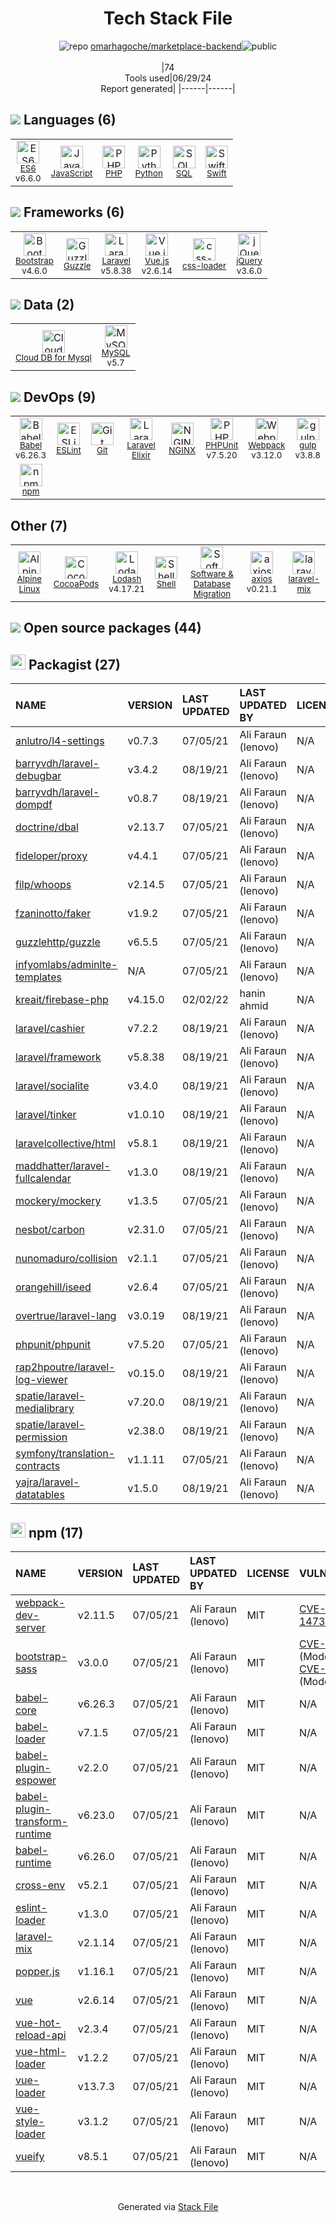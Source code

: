 <!--
&lt;--- Readme.md Snippet without images Start ---&gt;
## Tech Stack
omarhagoche/marketplace-backend is built on the following main stack:

- [ES6](http://www.ecma-international.org/ecma-262/6.0/) – Languages
- [JavaScript](https://developer.mozilla.org/en-US/docs/Web/JavaScript) – Languages
- [PHP](http://www.php.net/) – Languages
- [Python](https://www.python.org) – Languages
- [SQL](https://en.wikipedia.org/wiki/SQL) – Languages
- [Swift](https://developer.apple.com/swift/) – Languages
- [Bootstrap](http://getbootstrap.com/) – Front-End Frameworks
- [Guzzle](http://guzzlephp.org/) – Microframeworks (Backend)
- [Laravel](http://laravel.com/) – Frameworks (Full Stack)
- [Vue.js](http://vuejs.org/) – Javascript UI Libraries
- [css-loader](https://github.com/webpack-contrib/css-loader) – CSS Pre-processors / Extensions
- [jQuery](http://jquery.com/) – Javascript UI Libraries
- [Cloud DB for Mysql](https://www.ncloud.com/product/database/cloudDbMysql) – SQL Database as a Service
- [MySQL](http://www.mysql.com) – Databases
- [Babel](http://babeljs.io/) – JavaScript Compilers
- [ESLint](http://eslint.org/) – Code Review
- [Laravel Elixir](https://laravel.com/docs/5.3/elixir) – JS Build Tools / JS Task Runners
- [NGINX](http://nginx.org) – Web Servers
- [PHPUnit](https://phpunit.de/) – Testing Frameworks
- [Webpack](http://webpack.js.org) – JS Build Tools / JS Task Runners
- [gulp](http://gulpjs.com/) – JS Build Tools / JS Task Runners
- [Alpine Linux](https://www.alpinelinux.org/) – Operating Systems
- [Lodash](https://lodash.com) – Javascript Utilities & Libraries
- [Shell](https://en.wikipedia.org/wiki/Shell_script) – Shells
- [axios](https://github.com/mzabriskie/axios) – Javascript Utilities & Libraries

Full tech stack [here](/techstack.md)

&lt;--- Readme.md Snippet without images End ---&gt;

&lt;--- Readme.md Snippet with images Start ---&gt;
## Tech Stack
omarhagoche/marketplace-backend is built on the following main stack:

- <img width='25' height='25' src='https://img.stackshare.io/service/4109/16407404782_8b9c57eab3.jpg' alt='ES6'/> [ES6](http://www.ecma-international.org/ecma-262/6.0/) – Languages
- <img width='25' height='25' src='https://img.stackshare.io/service/1209/javascript.jpeg' alt='JavaScript'/> [JavaScript](https://developer.mozilla.org/en-US/docs/Web/JavaScript) – Languages
- <img width='25' height='25' src='https://img.stackshare.io/service/991/hwUcGZ41_400x400.jpg' alt='PHP'/> [PHP](http://www.php.net/) – Languages
- <img width='25' height='25' src='https://img.stackshare.io/service/993/pUBY5pVj.png' alt='Python'/> [Python](https://www.python.org) – Languages
- <img width='25' height='25' src='https://img.stackshare.io/service/2271/default_068d33483bba6b81ee13fbd4dc7aab9780896a54.png' alt='SQL'/> [SQL](https://en.wikipedia.org/wiki/SQL) – Languages
- <img width='25' height='25' src='https://img.stackshare.io/service/1009/tuHsaI2U.png' alt='Swift'/> [Swift](https://developer.apple.com/swift/) – Languages
- <img width='25' height='25' src='https://img.stackshare.io/service/1101/C9QJ7V3X.png' alt='Bootstrap'/> [Bootstrap](http://getbootstrap.com/) – Front-End Frameworks
- <img width='25' height='25' src='https://img.stackshare.io/service/2350/638632.png' alt='Guzzle'/> [Guzzle](http://guzzlephp.org/) – Microframeworks (Backend)
- <img width='25' height='25' src='https://img.stackshare.io/service/992/AcA2LnWL_400x400.jpg' alt='Laravel'/> [Laravel](http://laravel.com/) – Frameworks (Full Stack)
- <img width='25' height='25' src='https://img.stackshare.io/service/3837/paeckCWC.png' alt='Vue.js'/> [Vue.js](http://vuejs.org/) – Javascript UI Libraries
- <img width='25' height='25' src='https://img.stackshare.io/service/8074/default_d2b16fd6997fb2e164de645a34f9b8d5a880d999.png' alt='css-loader'/> [css-loader](https://github.com/webpack-contrib/css-loader) – CSS Pre-processors / Extensions
- <img width='25' height='25' src='https://img.stackshare.io/service/1021/lxEKmMnB_400x400.jpg' alt='jQuery'/> [jQuery](http://jquery.com/) – Javascript UI Libraries
- <img width='25' height='25' src='https://img.stackshare.io/service/21275/default_078eb0ae2b56280a937ed073a3ba4332291f9ba8.png' alt='Cloud DB for Mysql'/> [Cloud DB for Mysql](https://www.ncloud.com/product/database/cloudDbMysql) – SQL Database as a Service
- <img width='25' height='25' src='https://img.stackshare.io/service/1025/logo-mysql-170x170.png' alt='MySQL'/> [MySQL](http://www.mysql.com) – Databases
- <img width='25' height='25' src='https://img.stackshare.io/service/2739/-1wfGjNw.png' alt='Babel'/> [Babel](http://babeljs.io/) – JavaScript Compilers
- <img width='25' height='25' src='https://img.stackshare.io/service/3337/Q4L7Jncy.jpg' alt='ESLint'/> [ESLint](http://eslint.org/) – Code Review
- <img width='25' height='25' src='https://img.stackshare.io/service/4588/0N0srAVN_400x400.jpg' alt='Laravel Elixir'/> [Laravel Elixir](https://laravel.com/docs/5.3/elixir) – JS Build Tools / JS Task Runners
- <img width='25' height='25' src='https://img.stackshare.io/service/1052/YMxUfyWf.png' alt='NGINX'/> [NGINX](http://nginx.org) – Web Servers
- <img width='25' height='25' src='https://img.stackshare.io/service/1616/1_WsEnddd5Y4EgEHsT054kUQ.jpeg' alt='PHPUnit'/> [PHPUnit](https://phpunit.de/) – Testing Frameworks
- <img width='25' height='25' src='https://img.stackshare.io/service/1682/IMG_4636.PNG' alt='Webpack'/> [Webpack](http://webpack.js.org) – JS Build Tools / JS Task Runners
- <img width='25' height='25' src='https://img.stackshare.io/service/844/iruTC031.png' alt='gulp'/> [gulp](http://gulpjs.com/) – JS Build Tools / JS Task Runners
- <img width='25' height='25' src='https://img.stackshare.io/service/6429/alpine_linux.png' alt='Alpine Linux'/> [Alpine Linux](https://www.alpinelinux.org/) – Operating Systems
- <img width='25' height='25' src='https://img.stackshare.io/service/2438/lodash.png' alt='Lodash'/> [Lodash](https://lodash.com) – Javascript Utilities & Libraries
- <img width='25' height='25' src='https://img.stackshare.io/service/4631/default_c2062d40130562bdc836c13dbca02d318205a962.png' alt='Shell'/> [Shell](https://en.wikipedia.org/wiki/Shell_script) – Shells
- <img width='25' height='25' src='https://img.stackshare.io/no-img-open-source.png' alt='axios'/> [axios](https://github.com/mzabriskie/axios) – Javascript Utilities & Libraries

Full tech stack [here](/techstack.md)

&lt;--- Readme.md Snippet with images End ---&gt;
-->
<div align="center">

# Tech Stack File
![](https://img.stackshare.io/repo.svg "repo") [omarhagoche/marketplace-backend](https://github.com/omarhagoche/marketplace-backend)![](https://img.stackshare.io/public_badge.svg "public")
<br/><br/>
|74<br/>Tools used|06/29/24 <br/>Report generated|
|------|------|
</div>

## <img src='https://img.stackshare.io/languages.svg'/> Languages (6)
<table><tr>
  <td align='center'>
  <img width='36' height='36' src='https://img.stackshare.io/service/4109/16407404782_8b9c57eab3.jpg' alt='ES6'>
  <br>
  <sub><a href="http://www.ecma-international.org/ecma-262/6.0/">ES6</a></sub>
  <br>
  <sub>v6.6.0</sub>
</td>

<td align='center'>
  <img width='36' height='36' src='https://img.stackshare.io/service/1209/javascript.jpeg' alt='JavaScript'>
  <br>
  <sub><a href="https://developer.mozilla.org/en-US/docs/Web/JavaScript">JavaScript</a></sub>
  <br>
  <sub></sub>
</td>

<td align='center'>
  <img width='36' height='36' src='https://img.stackshare.io/service/991/hwUcGZ41_400x400.jpg' alt='PHP'>
  <br>
  <sub><a href="http://www.php.net/">PHP</a></sub>
  <br>
  <sub></sub>
</td>

<td align='center'>
  <img width='36' height='36' src='https://img.stackshare.io/service/993/pUBY5pVj.png' alt='Python'>
  <br>
  <sub><a href="https://www.python.org">Python</a></sub>
  <br>
  <sub></sub>
</td>

<td align='center'>
  <img width='36' height='36' src='https://img.stackshare.io/service/2271/default_068d33483bba6b81ee13fbd4dc7aab9780896a54.png' alt='SQL'>
  <br>
  <sub><a href="https://en.wikipedia.org/wiki/SQL">SQL</a></sub>
  <br>
  <sub></sub>
</td>

<td align='center'>
  <img width='36' height='36' src='https://img.stackshare.io/service/1009/tuHsaI2U.png' alt='Swift'>
  <br>
  <sub><a href="https://developer.apple.com/swift/">Swift</a></sub>
  <br>
  <sub></sub>
</td>

</tr>
</table>

## <img src='https://img.stackshare.io/frameworks.svg'/> Frameworks (6)
<table><tr>
  <td align='center'>
  <img width='36' height='36' src='https://img.stackshare.io/service/1101/C9QJ7V3X.png' alt='Bootstrap'>
  <br>
  <sub><a href="http://getbootstrap.com/">Bootstrap</a></sub>
  <br>
  <sub>v4.6.0</sub>
</td>

<td align='center'>
  <img width='36' height='36' src='https://img.stackshare.io/service/2350/638632.png' alt='Guzzle'>
  <br>
  <sub><a href="http://guzzlephp.org/">Guzzle</a></sub>
  <br>
  <sub></sub>
</td>

<td align='center'>
  <img width='36' height='36' src='https://img.stackshare.io/service/992/AcA2LnWL_400x400.jpg' alt='Laravel'>
  <br>
  <sub><a href="http://laravel.com/">Laravel</a></sub>
  <br>
  <sub>v5.8.38</sub>
</td>

<td align='center'>
  <img width='36' height='36' src='https://img.stackshare.io/service/3837/paeckCWC.png' alt='Vue.js'>
  <br>
  <sub><a href="http://vuejs.org/">Vue.js</a></sub>
  <br>
  <sub>v2.6.14</sub>
</td>

<td align='center'>
  <img width='36' height='36' src='https://img.stackshare.io/service/8074/default_d2b16fd6997fb2e164de645a34f9b8d5a880d999.png' alt='css-loader'>
  <br>
  <sub><a href="https://github.com/webpack-contrib/css-loader">css-loader</a></sub>
  <br>
  <sub></sub>
</td>

<td align='center'>
  <img width='36' height='36' src='https://img.stackshare.io/service/1021/lxEKmMnB_400x400.jpg' alt='jQuery'>
  <br>
  <sub><a href="http://jquery.com/">jQuery</a></sub>
  <br>
  <sub>v3.6.0</sub>
</td>

</tr>
</table>

## <img src='https://img.stackshare.io/databases.svg'/> Data (2)
<table><tr>
  <td align='center'>
  <img width='36' height='36' src='https://img.stackshare.io/service/21275/default_078eb0ae2b56280a937ed073a3ba4332291f9ba8.png' alt='Cloud DB for Mysql'>
  <br>
  <sub><a href="https://www.ncloud.com/product/database/cloudDbMysql">Cloud DB for Mysql</a></sub>
  <br>
  <sub></sub>
</td>

<td align='center'>
  <img width='36' height='36' src='https://img.stackshare.io/service/1025/logo-mysql-170x170.png' alt='MySQL'>
  <br>
  <sub><a href="http://www.mysql.com">MySQL</a></sub>
  <br>
  <sub>v5.7</sub>
</td>

</tr>
</table>

## <img src='https://img.stackshare.io/devops.svg'/> DevOps (9)
<table><tr>
  <td align='center'>
  <img width='36' height='36' src='https://img.stackshare.io/service/2739/-1wfGjNw.png' alt='Babel'>
  <br>
  <sub><a href="http://babeljs.io/">Babel</a></sub>
  <br>
  <sub>v6.26.3</sub>
</td>

<td align='center'>
  <img width='36' height='36' src='https://img.stackshare.io/service/3337/Q4L7Jncy.jpg' alt='ESLint'>
  <br>
  <sub><a href="http://eslint.org/">ESLint</a></sub>
  <br>
  <sub></sub>
</td>

<td align='center'>
  <img width='36' height='36' src='https://img.stackshare.io/service/1046/git.png' alt='Git'>
  <br>
  <sub><a href="http://git-scm.com/">Git</a></sub>
  <br>
  <sub></sub>
</td>

<td align='center'>
  <img width='36' height='36' src='https://img.stackshare.io/service/4588/0N0srAVN_400x400.jpg' alt='Laravel Elixir'>
  <br>
  <sub><a href="https://laravel.com/docs/5.3/elixir">Laravel Elixir</a></sub>
  <br>
  <sub></sub>
</td>

<td align='center'>
  <img width='36' height='36' src='https://img.stackshare.io/service/1052/YMxUfyWf.png' alt='NGINX'>
  <br>
  <sub><a href="http://nginx.org">NGINX</a></sub>
  <br>
  <sub></sub>
</td>

<td align='center'>
  <img width='36' height='36' src='https://img.stackshare.io/service/1616/1_WsEnddd5Y4EgEHsT054kUQ.jpeg' alt='PHPUnit'>
  <br>
  <sub><a href="https://phpunit.de/">PHPUnit</a></sub>
  <br>
  <sub>v7.5.20</sub>
</td>

<td align='center'>
  <img width='36' height='36' src='https://img.stackshare.io/service/1682/IMG_4636.PNG' alt='Webpack'>
  <br>
  <sub><a href="http://webpack.js.org">Webpack</a></sub>
  <br>
  <sub>v3.12.0</sub>
</td>

<td align='center'>
  <img width='36' height='36' src='https://img.stackshare.io/service/844/iruTC031.png' alt='gulp'>
  <br>
  <sub><a href="http://gulpjs.com/">gulp</a></sub>
  <br>
  <sub>v3.8.8</sub>
</td>

</tr>
<tr>
  <td align='center'>
  <img width='36' height='36' src='https://img.stackshare.io/service/1120/lejvzrnlpb308aftn31u.png' alt='npm'>
  <br>
  <sub><a href="https://www.npmjs.com/">npm</a></sub>
  <br>
  <sub></sub>
</td>

</tr>
</table>

## Other (7)
<table><tr>
  <td align='center'>
  <img width='36' height='36' src='https://img.stackshare.io/service/6429/alpine_linux.png' alt='Alpine Linux'>
  <br>
  <sub><a href="https://www.alpinelinux.org/">Alpine Linux</a></sub>
  <br>
  <sub></sub>
</td>

<td align='center'>
  <img width='36' height='36' src='https://img.stackshare.io/service/2426/e1cbdef9d4b11484049a033886578e54_400x400.png' alt='CocoaPods'>
  <br>
  <sub><a href="https://cocoapods.org/">CocoaPods</a></sub>
  <br>
  <sub></sub>
</td>

<td align='center'>
  <img width='36' height='36' src='https://img.stackshare.io/service/2438/lodash.png' alt='Lodash'>
  <br>
  <sub><a href="https://lodash.com">Lodash</a></sub>
  <br>
  <sub>v4.17.21</sub>
</td>

<td align='center'>
  <img width='36' height='36' src='https://img.stackshare.io/service/4631/default_c2062d40130562bdc836c13dbca02d318205a962.png' alt='Shell'>
  <br>
  <sub><a href="https://en.wikipedia.org/wiki/Shell_script">Shell</a></sub>
  <br>
  <sub></sub>
</td>

<td align='center'>
  <img width='36' height='36' src='https://img.stackshare.io/service/426/fDAGZwLE_normal.jpeg' alt='Software & Database Migration'>
  <br>
  <sub><a href="http://worpcloud.com/">Software & Database Migration</a></sub>
  <br>
  <sub></sub>
</td>

<td align='center'>
  <img width='36' height='36' src='https://img.stackshare.io/no-img-open-source.png' alt='axios'>
  <br>
  <sub><a href="https://github.com/mzabriskie/axios">axios</a></sub>
  <br>
  <sub>v0.21.1</sub>
</td>

<td align='center'>
  <img width='36' height='36' src='https://img.stackshare.io/service/7945/h7umz7fz_normal.jpg' alt='laravel-mix'>
  <br>
  <sub><a href="https://laravel.com/docs/5.5/mix">laravel-mix</a></sub>
  <br>
  <sub></sub>
</td>

</tr>
</table>


## <img src='https://img.stackshare.io/group.svg' /> Open source packages (44)</h2>

## <img width='24' height='24' src='https://img.stackshare.io/package_manager/1778/default_90cb8b66e85ae5b95928b10bb076ab6a27c7e151.png'/> Packagist (27)

|NAME|VERSION|LAST UPDATED|LAST UPDATED BY|LICENSE|VULNERABILITIES|
|:------|:------|:------|:------|:------|:------|
|[anlutro/l4-settings](https://packagist.org/anlutro/l4-settings)|v0.7.3|07/05/21|Ali Faraun (lenovo) |N/A|N/A|
|[barryvdh/laravel-debugbar](https://packagist.org/barryvdh/laravel-debugbar)|v3.4.2|08/19/21|Ali Faraun (lenovo) |N/A|N/A|
|[barryvdh/laravel-dompdf](https://packagist.org/barryvdh/laravel-dompdf)|v0.8.7|08/19/21|Ali Faraun (lenovo) |N/A|N/A|
|[doctrine/dbal](https://packagist.org/doctrine/dbal)|v2.13.7|07/05/21|Ali Faraun (lenovo) |N/A|N/A|
|[fideloper/proxy](https://packagist.org/fideloper/proxy)|v4.4.1|07/05/21|Ali Faraun (lenovo) |N/A|N/A|
|[filp/whoops](https://packagist.org/filp/whoops)|v2.14.5|07/05/21|Ali Faraun (lenovo) |N/A|N/A|
|[fzaninotto/faker](https://packagist.org/fzaninotto/faker)|v1.9.2|07/05/21|Ali Faraun (lenovo) |N/A|N/A|
|[guzzlehttp/guzzle](https://packagist.org/guzzlehttp/guzzle)|v6.5.5|07/05/21|Ali Faraun (lenovo) |N/A|N/A|
|[infyomlabs/adminlte-templates](https://packagist.org/infyomlabs/adminlte-templates)|N/A|07/05/21|Ali Faraun (lenovo) |N/A|N/A|
|[kreait/firebase-php](https://packagist.org/kreait/firebase-php)|v4.15.0|02/02/22|hanin ahmid |N/A|N/A|
|[laravel/cashier](https://packagist.org/laravel/cashier)|v7.2.2|08/19/21|Ali Faraun (lenovo) |N/A|N/A|
|[laravel/framework](https://packagist.org/laravel/framework)|v5.8.38|08/19/21|Ali Faraun (lenovo) |N/A|N/A|
|[laravel/socialite](https://packagist.org/laravel/socialite)|v3.4.0|08/19/21|Ali Faraun (lenovo) |N/A|N/A|
|[laravel/tinker](https://packagist.org/laravel/tinker)|v1.0.10|08/19/21|Ali Faraun (lenovo) |N/A|N/A|
|[laravelcollective/html](https://packagist.org/laravelcollective/html)|v5.8.1|08/19/21|Ali Faraun (lenovo) |N/A|N/A|
|[maddhatter/laravel-fullcalendar](https://packagist.org/maddhatter/laravel-fullcalendar)|v1.3.0|08/19/21|Ali Faraun (lenovo) |N/A|N/A|
|[mockery/mockery](https://packagist.org/mockery/mockery)|v1.3.5|07/05/21|Ali Faraun (lenovo) |N/A|N/A|
|[nesbot/carbon](https://packagist.org/nesbot/carbon)|v2.31.0|07/05/21|Ali Faraun (lenovo) |N/A|N/A|
|[nunomaduro/collision](https://packagist.org/nunomaduro/collision)|v2.1.1|07/05/21|Ali Faraun (lenovo) |N/A|N/A|
|[orangehill/iseed](https://packagist.org/orangehill/iseed)|v2.6.4|07/05/21|Ali Faraun (lenovo) |N/A|N/A|
|[overtrue/laravel-lang](https://packagist.org/overtrue/laravel-lang)|v3.0.19|08/19/21|Ali Faraun (lenovo) |N/A|N/A|
|[phpunit/phpunit](https://packagist.org/phpunit/phpunit)|v7.5.20|07/05/21|Ali Faraun (lenovo) |N/A|N/A|
|[rap2hpoutre/laravel-log-viewer](https://packagist.org/rap2hpoutre/laravel-log-viewer)|v0.15.0|08/19/21|Ali Faraun (lenovo) |N/A|N/A|
|[spatie/laravel-medialibrary](https://packagist.org/spatie/laravel-medialibrary)|v7.20.0|08/19/21|Ali Faraun (lenovo) |N/A|N/A|
|[spatie/laravel-permission](https://packagist.org/spatie/laravel-permission)|v2.38.0|08/19/21|Ali Faraun (lenovo) |N/A|N/A|
|[symfony/translation-contracts](https://packagist.org/symfony/translation-contracts)|v1.1.11|07/05/21|Ali Faraun (lenovo) |N/A|N/A|
|[yajra/laravel-datatables](https://packagist.org/yajra/laravel-datatables)|v1.5.0|08/19/21|Ali Faraun (lenovo) |N/A|N/A|


## <img width='24' height='24' src='https://img.stackshare.io/service/1120/lejvzrnlpb308aftn31u.png'/> npm (17)

|NAME|VERSION|LAST UPDATED|LAST UPDATED BY|LICENSE|VULNERABILITIES|
|:------|:------|:------|:------|:------|:------|
|[webpack-dev-server](https://www.npmjs.com/webpack-dev-server)|v2.11.5|07/05/21|Ali Faraun (lenovo) |MIT|[CVE-2018-14732](https://github.com/advisories/GHSA-cf66-xwfp-gvc4) (High)|
|[bootstrap-sass](https://www.npmjs.com/bootstrap-sass)|v3.0.0|07/05/21|Ali Faraun (lenovo) |MIT|[CVE-2019-8331](https://github.com/advisories/GHSA-9v3m-8fp8-mj99) (Moderate)<br/>[CVE-2019-8331](https://github.com/advisories/GHSA-wh77-3x4m-4q9g) (Moderate)|
|[babel-core](https://www.npmjs.com/babel-core)|v6.26.3|07/05/21|Ali Faraun (lenovo) |MIT|N/A|
|[babel-loader](https://www.npmjs.com/babel-loader)|v7.1.5|07/05/21|Ali Faraun (lenovo) |MIT|N/A|
|[babel-plugin-espower](https://www.npmjs.com/babel-plugin-espower)|v2.2.0|07/05/21|Ali Faraun (lenovo) |MIT|N/A|
|[babel-plugin-transform-runtime](https://www.npmjs.com/babel-plugin-transform-runtime)|v6.23.0|07/05/21|Ali Faraun (lenovo) |MIT|N/A|
|[babel-runtime](https://www.npmjs.com/babel-runtime)|v6.26.0|07/05/21|Ali Faraun (lenovo) |MIT|N/A|
|[cross-env](https://www.npmjs.com/cross-env)|v5.2.1|07/05/21|Ali Faraun (lenovo) |MIT|N/A|
|[eslint-loader](https://www.npmjs.com/eslint-loader)|v1.3.0|07/05/21|Ali Faraun (lenovo) |MIT|N/A|
|[laravel-mix](https://www.npmjs.com/laravel-mix)|v2.1.14|07/05/21|Ali Faraun (lenovo) |MIT|N/A|
|[popper.js](https://www.npmjs.com/popper.js)|v1.16.1|07/05/21|Ali Faraun (lenovo) |MIT|N/A|
|[vue](https://www.npmjs.com/vue)|v2.6.14|07/05/21|Ali Faraun (lenovo) |MIT|N/A|
|[vue-hot-reload-api](https://www.npmjs.com/vue-hot-reload-api)|v2.3.4|07/05/21|Ali Faraun (lenovo) |MIT|N/A|
|[vue-html-loader](https://www.npmjs.com/vue-html-loader)|v1.2.2|07/05/21|Ali Faraun (lenovo) |MIT|N/A|
|[vue-loader](https://www.npmjs.com/vue-loader)|v13.7.3|07/05/21|Ali Faraun (lenovo) |MIT|N/A|
|[vue-style-loader](https://www.npmjs.com/vue-style-loader)|v3.1.2|07/05/21|Ali Faraun (lenovo) |MIT|N/A|
|[vueify](https://www.npmjs.com/vueify)|v8.5.1|07/05/21|Ali Faraun (lenovo) |MIT|N/A|

<br/>
<div align='center'>

Generated via [Stack File](https://github.com/marketplace/stack-file)

